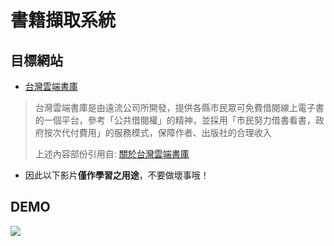 # 書籍擷取系統

## 目標網站

* [台灣雲端書庫](http://lib.ebookservice.tw/il/)

> 台灣雲端書庫是由遠流公司所開發，提供各縣市民眾可免費借閱線上電子書的一個平台，參考「公共借閱權」的精神，並採用「市民努力借書看書，政府按次代付費用」的服務模式，保障作者、出版社的合理收入
> 
> 上述內容部份引用自: [關於台灣雲端書庫](https://www.ebookservice.tw/#about/tcl)

* 因此以下影片**僅作學習之用途**，不要做壞事哦！

## DEMO

![](https://i.imgur.com/wqlD5ge.gif)

